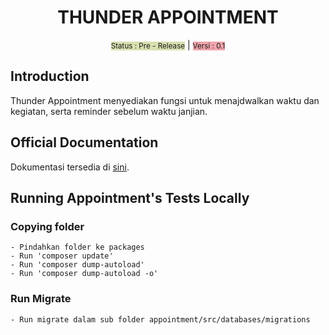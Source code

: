 <h1 align="center">THUNDER APPOINTMENT</h1>

<p align="center">
<small style="background-color:#d9e0b0">Status : Pre - Release</small> | 
<small style="background-color:#f0a4ab">Versi : 0.1</small>
</p>

## Introduction

Thunder Appointment menyediakan fungsi untuk menajdwalkan waktu dan kegiatan, serta reminder sebelum waktu janjian.

## Official Documentation

Dokumentasi tersedia di <a href="https://github.com/ThunderID/Repositories/wiki/%5BDOMAIN%5D-Appointment-Versi-0.1">sini</a>.

## Running Appointment's Tests Locally

### Copying folder

	- Pindahkan folder ke packages
	- Run 'composer update'
	- Run 'composer dump-autoload'
	- Run 'composer dump-autoload -o'

### Run Migrate

	- Run migrate dalam sub folder appointment/src/databases/migrations
